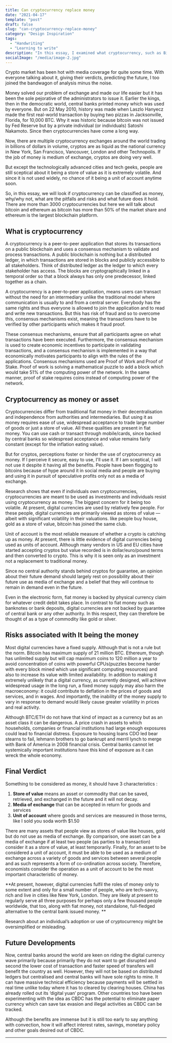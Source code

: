 ```yaml
---
title: Can cryptocurrency replace money
date: "2021-04-17"
template: "post"
draft: false
slug: "can-cryptocurrency-replace-money"
category: "Design Inspiration"
tags:
  - "Handwriting"
  - "Learning to write"
description: "In this essay, I examined what cryptocurrency, such as Bitcoin, Ethereum actually is and why it caught so much attention, what the future holds and can it replace the traditional currency in the future."
socialImage: "/media/image-2.jpg"
---
```


Crypto market has been hot with media coverage for quite some time. With everyone talking about it, giving their verdicts, predicting the future, I too joined the bandwagon of analysis minus the noise.

Money solved our problem of exchange and made our life easier but it has been the sole pejorative of the administrators to issue it. Earlier the kings, then in the democratic world, central banks printed money which was used by everyone. But on 22 May 2010, history was made when Laszlo Hanyecz made the first real-world transaction by buying two pizzas in Jacksonville, Florida, for 10,000 BTC. Why it was historic because bitcoin was not issued by Fed Reserve but by a private individual (or individuals) Satoshi Nakamoto. Since then cryptocurrencies have come a long way.

Now, there are multiple cryptocurrency exchanges around the world trading in billions of dollars in volume, cryptos are as liquid as the national currency in New York, San Francisco, Vancouver, London and other Technopolis. If the job of money is medium of exchange, cryptos are doing very well.

But except the technologically advanced cities and tech geeks, people are still sceptical about it being a store of value as it is extremely volatile. And since it is not used widely, no chance of it being a unit of account anytime soon.

So, in this essay, we will look if cryptocurrency can be classified as money, why/why not, what are the pitfalls and risks and what future does it hold. There are more than 3000 cryptocurrencies but here we will talk about bitcoin and ethereum as bitcoin has more than 50% of the market share and ethereum is the largest blockchain platform.

## What is cryptocurrency

A cryptocurrency is a peer-to-peer application that stores its transactions on a public blockchain and uses a consensus mechanism to validate and process transactions. A public blockchain is nothing but a distributed ledger, in which transactions are stored in blocks and publicly accessible to all stakeholders. Think of distributed ledger as the ledger to which every stakeholder has access. The blocks are cryptographically linked in a temporal order so that a block always has only one predecessor, linked together as a chain.

A cryptocurrency is a peer-to-peer application, means users can transact without the need for an intermediary unlike the traditional model where communication is usually to and from a central server. Everybody has the same rights and thus everyone is allowed to join the application and to read and write new transactions. But this has risk of fraud and so to overcome this, consensus mechanisms exist, meaning the transactions have to be verified by other participants which makes it fraud proof.

These consensus mechanisms, ensure that all participants agree on what transactions have been executed. Furthermore, the consensus mechanism is used to create economic incentives to participate in validating transactions, and a consensus mechanism is implemented in a way that economically motivates participants to align with the rules of the applications. Consensus mechanisms used are Proof of Work and Proof of Stake. Proof of work is solving a mathematical puzzle to add a block which would take 51% of the computing power of the network. In the same manner, proof of stake requires coins instead of computing power of the network.

## Cryptocurrency as money or asset

Cryptocurrencies differ from traditional fiat money in their decentralisation and independence from authorities and intermediaries. But using it as money requires ease of use, widespread acceptance to trade large number of goods or just a store of value. All these qualities are present in fiat money. You can use cash or transact through mobile/cards, since backed by central banks so widespread acceptance and value remains fairly constant (except for the inflation eating value).

But for cryptos, perceptions foster or hinder the use of cryptocurrency as money. If I perceive it secure, easy to use, I'll use it. If I am sceptical, I will not use it despite it having all the benefits. People have been flogging to bitcoins because of hype around it in social media and people are buying and using it in pursuit of speculative profits only not as a media of exchange.

Research shows that even if individuals own cryptocurrencies, cryptocurrencies are meant to be used as investments and individuals resist using cryptocurrency as money. The biggest concern for it being too volatile. At present, digital currencies are used by relatively few people. For these people, digital currencies are primarily viewed as stores of value — albeit with significant volatility in their valuations. like people buy house, gold as a store of value, bitcoin has joined the same club.

Unit of account is the most reliable measure of whether a crypto is catching up as money. At present, there is little evidence of digital currencies being used as units of account. Although many vendors in US and EU cities have started accepting cryptos but value recorded is in dollar/euro/pound terms and then converted to crypto. This is why it is seen only as an investment not a replacement to traditional money.

Since no central authority stands behind cryptos for guarantee, an opinion about their future demand should largely rest on possibility about their future use as media of exchange and a belief that they will continue to remain in demand even in the future.

Even in the electronic form, fiat money is backed by physical currency claim for whatever credit debit takes place. In contrast to fiat money such as banknotes or bank deposits, digital currencies are not backed by guarantee of central bank or any other authority. In this respect, they can therefore be thought of as a type of commodity like gold or silver.

## Risks associated with It being the money

Most digital currencies have a fixed supply. Although that is not a rule but the norm. Bitcoin has maximum supply of 21 million BTC. Ethereum, though has unlimited supply but will cap maximum coins to 120 million a year to avoid concentration of coins with powerful CPUs(puzzles become harder with every block mined which use significant computing resources) and also to increase its value with limited availability. In addition to making it extremely unlikely that a digital currency, as currently designed, will achieve widespread usage in the long run, a fixed money supply may also harm the macroeconomy: it could contribute to deflation in the prices of goods and services, and in wages. And importantly, the inability of the money supply to vary in response to demand would likely cause greater volatility in prices and real activity.

Although BTC/ETH do not have that kind of impact as a currency but as an asset class it can be dangerous. A price crash in assets to which households, companies or financial institutions had large enough exposures could lead to financial distress. Exposure to housing loans CDO led bear stearns to fail, lehmann brothers to go bankrupt and merril lynch to merge with Bank of America in 2008 financial crisis. Central banks cannot let systemically important institutions have this kind of exposure as it can wreck the whole economy.

## Final Verdict

Something to be considered as money, it should have 3 characteristics :

1. **Store of value** means an asset or commodity that can be saved, retrieved, and exchanged in the future and it will not decay.
2. **Media of exchange** that can be accepted in return for goods and services
3. **Unit of account** where goods and services are measured in those terms, like I sold you soda worth $1.50

There are many assets that people view as stores of value like houses, gold but do not use as media of exchange. By comparison, one asset can be a media of exchange if at least two people (as parties to a transaction) consider it as a store of value, at least temporarily. Finally, for an asset to be considered a unit of account, it must be able to be used as a medium of exchange across a variety of goods and services between several people and as such represents a form of co-ordination across society. Therefore, economists consider the operation as a unit of account to be the most important characteristic of money.

**At present, however, digital currencies fulfil the roles of money only to some extent and only for a small number of people, who are tech-savvy, rich and live in cities like New York, London. They are likely at present to regularly serve all three purposes for perhaps only a few thousand people worldwide, that too, along with fiat money, not standalone, full-fledged alternative to the central bank issued money.
**

Research about an individual’s adoption or use of cryptocurrency might be oversimplified or misleading.

## Future Developments

Now, central banks around the world are keen on riding the digital currency wave primarily because primarily they do not want to get disrupted and second the lower cost of transaction and faster speed of transfers will benefit the country as well. However, they will not be based on distributed ledgers but centralised and central banks will have sole rights to mine. It can have massive technical efficiency because payments will be settled in real time unlike today where it has to cleared by clearing houses. China has already rolled out its ‘digital yuan’ program. Other countries too have been experimenting with the idea as CBDC has the potential to eliminate paper currency which can save tax evasion and illegal activities as CBDC can be tracked.

Although the benefits are immense but it is still too early to say anything with convection, how it will affect interest rates, savings, monetary policy and other goals desired out of CBDC.

----
